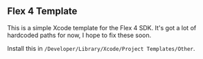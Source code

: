 ## Flex 4 Template ##

This is a simple Xcode template for the Flex 4 SDK. It's got a lot of hardcoded paths for now, I hope to fix these soon.

Install this in `/Developer/Library/Xcode/Project Templates/Other`.
